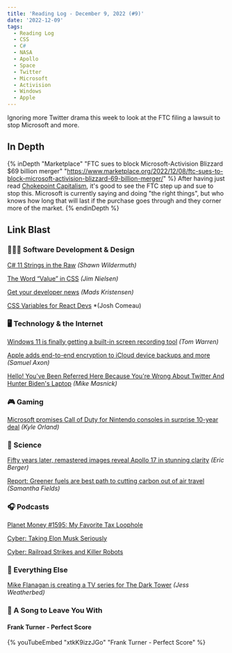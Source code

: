 ```yaml
---
title: 'Reading Log - December 9, 2022 (#9)'
date: '2022-12-09'
tags:
  - Reading Log
  - CSS
  - C#
  - NASA
  - Apollo
  - Space
  - Twitter
  - Microsoft
  - Activision
  - Windows
  - Apple
---
```


Ignoring more Twitter drama this week to look at the FTC filing a lawsuit to stop Microsoft and more.
<!-- excerpt -->

## In Depth

{% inDepth "Marketplace" "FTC sues to block Microsoft-Activision Blizzard $69 billion merger" "https://www.marketplace.org/2022/12/08/ftc-sues-to-block-microsoft-activision-blizzard-69-billion-merger/" %}
    After having just read [Chokepoint Capitalism](https://kpwags.com/posts/2022/12/07/chokepoint-capitalism-a-review), it's good to see the FTC step up and sue to stop this. Microsoft is currently saying and doing "the right things", but who knows how long that will last if the purchase goes through and they corner more of the market.
{% endinDepth %}

## Link Blast

### 👨🏼‍💻 Software Development & Design

[C# 11 Strings in the Raw](https://wildermuth.com/2022/11/26/csharp-11-strings-in-the-raw/) *(Shawn Wildermuth)*

[The Word “Value” in CSS](https://blog.jim-nielsen.com/2022/the-word-value-in-css/) *(Jim Nielsen)*

[Get your developer news](https://devblogs.microsoft.com/visualstudio/get-your-developer-news/) *(Mads Kristensen)*

[CSS Variables for React Devs](https://www.joshwcomeau.com/css/css-variables-for-react-devs/) *(Josh Comeau)

### 🖥 Technology & the Internet

[Windows 11 is finally getting a built-in screen recording tool](https://www.theverge.com/2022/12/8/23500753/microsoft-windows-11-screen-recorder-snipping-tool) *(Tom Warren)*

[Apple adds end-to-end encryption to iCloud device backups and more](https://arstechnica.com/gadgets/2022/12/apple-adds-end-to-end-encryption-to-icloud-device-backups-and-more/) *(Samuel Axon)*

[Hello! You've Been Referred Here Because You're Wrong About Twitter And Hunter Biden's Laptop](https://www.techdirt.com/2022/12/07/hello-youve-been-referred-here-because-youre-wrong-about-twitter-and-hunter-bidens-laptop/) *(Mike Masnick)*

### 🎮 Gaming

[Microsoft promises Call of Duty for Nintendo consoles in surprise 10-year deal](https://arstechnica.com/gaming/2022/12/microsoft-promises-call-of-duty-for-nintendo-consoles-in-surprise-10-year-deal/)  *(Kyle Orland)*

### 🔬 Science

[Fifty years later, remastered images reveal Apollo 17 in stunning clarity](https://arstechnica.com/science/2022/12/fifty-years-later-remastered-images-reveal-apollo-17-in-stunning-clarity/) *(Eric Berger)*

[Report: Greener fuels are best path to cutting carbon out of air travel](https://www.marketplace.org/2022/12/08/report-greener-fuels-are-best-path-to-cutting-carbon-out-of-air-travel/) *(Samantha Fields)*

### 🎧 Podcasts

[Planet Money #1595: My Favorite Tax Loophole](https://www.npr.org/2022/12/02/1140465961/tax-loophole-internal-revenue-service-avoidance-evasion)

[Cyber: Taking Elon Musk Seriously](https://play.acast.com/s/cyber/taking-elon-musk-seriously)

[Cyber: Railroad Strikes and Killer Robots](https://play.acast.com/s/cyber/railroad-strikes-and-killer-robots)

### 🎒 Everything Else

[Mike Flanagan is creating a TV series for The Dark Tower](https://www.theverge.com/2022/12/8/23500305/the-dark-tower-tv-series-mike-flanagan-stephen-king-amazon) *(Jess Weatherbed)*

### 🎵 A Song to Leave You With

#### Frank Turner - Perfect Score

{% youTubeEmbed "xtkK9izzJGo" "Frank Turner - Perfect Score" %}